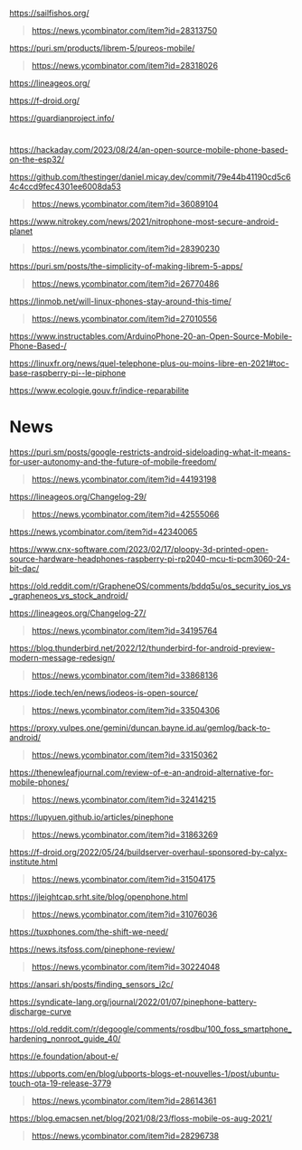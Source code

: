 https://sailfishos.org/
> https://news.ycombinator.com/item?id=28313750

https://puri.sm/products/librem-5/pureos-mobile/
> https://news.ycombinator.com/item?id=28318026

https://lineageos.org/

https://f-droid.org/

https://guardianproject.info/

#
https://hackaday.com/2023/08/24/an-open-source-mobile-phone-based-on-the-esp32/

https://github.com/thestinger/daniel.micay.dev/commit/79e44b41190cd5c64c4ccd9fec4301ee6008da53
> https://news.ycombinator.com/item?id=36089104

https://www.nitrokey.com/news/2021/nitrophone-most-secure-android-planet
> https://news.ycombinator.com/item?id=28390230

https://puri.sm/posts/the-simplicity-of-making-librem-5-apps/
> https://news.ycombinator.com/item?id=26770486

https://linmob.net/will-linux-phones-stay-around-this-time/
> https://news.ycombinator.com/item?id=27010556

https://www.instructables.com/ArduinoPhone-20-an-Open-Source-Mobile-Phone-Based-/

https://linuxfr.org/news/quel-telephone-plus-ou-moins-libre-en-2021#toc-base-raspberry-pi--le-piphone

https://www.ecologie.gouv.fr/indice-reparabilite

# News
https://puri.sm/posts/google-restricts-android-sideloading-what-it-means-for-user-autonomy-and-the-future-of-mobile-freedom/
> https://news.ycombinator.com/item?id=44193198

https://lineageos.org/Changelog-29/
> https://news.ycombinator.com/item?id=42555066

https://news.ycombinator.com/item?id=42340065

https://www.cnx-software.com/2023/02/17/ploopy-3d-printed-open-source-hardware-headphones-raspberry-pi-rp2040-mcu-ti-pcm3060-24-bit-dac/

https://old.reddit.com/r/GrapheneOS/comments/bddq5u/os_security_ios_vs_grapheneos_vs_stock_android/

https://lineageos.org/Changelog-27/
> https://news.ycombinator.com/item?id=34195764

https://blog.thunderbird.net/2022/12/thunderbird-for-android-preview-modern-message-redesign/
> https://news.ycombinator.com/item?id=33868136

https://iode.tech/en/news/iodeos-is-open-source/
> https://news.ycombinator.com/item?id=33504306

https://proxy.vulpes.one/gemini/duncan.bayne.id.au/gemlog/back-to-android/
> https://news.ycombinator.com/item?id=33150362

https://thenewleafjournal.com/review-of-e-an-android-alternative-for-mobile-phones/
> https://news.ycombinator.com/item?id=32414215

https://lupyuen.github.io/articles/pinephone
> https://news.ycombinator.com/item?id=31863269

https://f-droid.org/2022/05/24/buildserver-overhaul-sponsored-by-calyx-institute.html
> https://news.ycombinator.com/item?id=31504175

https://jleightcap.srht.site/blog/openphone.html
> https://news.ycombinator.com/item?id=31076036

https://tuxphones.com/the-shift-we-need/

https://news.itsfoss.com/pinephone-review/
> https://news.ycombinator.com/item?id=30224048

https://ansari.sh/posts/finding_sensors_i2c/

https://syndicate-lang.org/journal/2022/01/07/pinephone-battery-discharge-curve

https://old.reddit.com/r/degoogle/comments/rosdbu/100_foss_smartphone_hardening_nonroot_guide_40/

https://e.foundation/about-e/

https://ubports.com/en/blog/ubports-blogs-et-nouvelles-1/post/ubuntu-touch-ota-19-release-3779
> https://news.ycombinator.com/item?id=28614361

https://blog.emacsen.net/blog/2021/08/23/floss-mobile-os-aug-2021/
> https://news.ycombinator.com/item?id=28296738